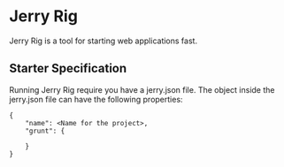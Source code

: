 # Jerry Rig
Jerry Rig is a tool for starting web applications fast.

## Starter Specification
Running Jerry Rig require you have a jerry.json file.
The object inside the jerry.json file can have the following properties:<br/>
```
{
	"name": <Name for the project>,
	"grunt": {
        
    }
}
```
